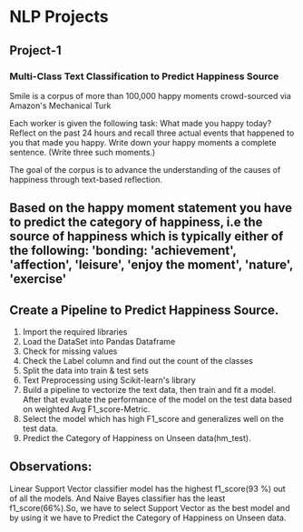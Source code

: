 # NLP Projects

## Project-1
### Multi-Class Text Classification to Predict Happiness Source
 
Smile is a corpus of more than 100,000 happy moments crowd-sourced via Amazon's Mechanical Turk

Each worker is given the following task: What made you happy today? Reflect on the past 24 hours and recall three actual events that happened to you that made you happy. Write down your happy moments a complete sentence. (Write three such moments.)

The goal of the corpus is to advance the understanding of the causes of happiness through text-based reflection.

## Based on the happy moment statement you have to predict the category of happiness, i.e the source of happiness which is typically either of the following: 'bonding: 'achievement', 'affection', 'leisure', 'enjoy the moment', 'nature', 'exercise'

## Create a Pipeline to Predict Happiness Source.
1. Import the required libraries
2. Load the DataSet into Pandas Dataframe
3. Check for missing values
4. Check the Label column and find out the count of the classes
5. Split the data into train & test sets
6. Text Preprocessing using Scikit-learn's library
7. Build a pipeline to vectorize the text data, then train and fit a model. After that evaluate the performance of the model on the test data based on weighted Avg F1_score-Metric.
8. Select the model which has high F1_score and generalizes well on the test data.
9. Predict the Category of Happiness on Unseen data(hm_test).

## Observations:
Linear Support Vector classifier model has the highest f1_score(93 %) out of all the models. And Naive Bayes classifier has the least f1_score(66%).So, we have to select Support Vector as the best model and by using it we have to Predict the Category of Happiness on Unseen data.
